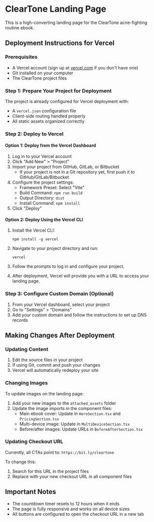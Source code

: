 # ClearTone Landing Page

This is a high-converting landing page for the ClearTone acne-fighting routine ebook.

## Deployment Instructions for Vercel

### Prerequisites
- A Vercel account (sign up at [vercel.com](https://vercel.com) if you don't have one)
- Git installed on your computer
- The ClearTone project files

### Step 1: Prepare Your Project for Deployment

The project is already configured for Vercel deployment with:
- A `vercel.json` configuration file
- Client-side routing handled properly
- All static assets organized correctly

### Step 2: Deploy to Vercel

#### Option 1: Deploy from the Vercel Dashboard

1. Log in to your Vercel account
2. Click "Add New" > "Project"
3. Import your project from GitHub, GitLab, or Bitbucket
   - If your project is not in a Git repository yet, first push it to GitHub/GitLab/Bitbucket
4. Configure the project settings:
   - Framework Preset: Select "Vite"
   - Build Command: `npm run build`
   - Output Directory: `dist`
   - Install Command: `npm install`
5. Click "Deploy"

#### Option 2: Deploy Using the Vercel CLI

1. Install the Vercel CLI:
   ```
   npm install -g vercel
   ```

2. Navigate to your project directory and run:
   ```
   vercel
   ```

3. Follow the prompts to log in and configure your project.

4. After deployment, Vercel will provide you with a URL to access your landing page.

### Step 3: Configure Custom Domain (Optional)

1. From your Vercel dashboard, select your project
2. Go to "Settings" > "Domains"
3. Add your custom domain and follow the instructions to set up DNS records

## Making Changes After Deployment

### Updating Content

1. Edit the source files in your project
2. If using Git, commit and push your changes
3. Vercel will automatically redeploy your site

### Changing Images

To update images on the landing page:

1. Add your new images to the `attached_assets` folder
2. Update the image imports in the component files:
   - Main ebook cover: Update in `HeroSection.tsx` and `PricingSection.tsx`
   - Multi-device image: Update in `MultiDeviceSection.tsx`
   - Before/after images: Update URLs in `BeforeAfterSection.tsx`

### Updating Checkout URL

Currently, all CTAs point to: `https://bit.ly/cleartone`

To change this:
1. Search for this URL in the project files
2. Replace with your new checkout URL in all component files

## Important Notes

- The countdown timer resets to 12 hours when it ends
- The page is fully responsive and works on all device sizes
- All buttons are configured to open the checkout URL in a new tab